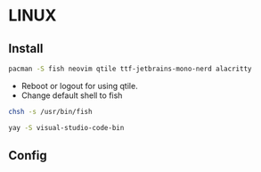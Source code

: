 # LINUX

## Install
```bash
pacman -S fish neovim qtile ttf-jetbrains-mono-nerd alacritty
```

- Reboot or logout for using qtile.
- Change default shell to fish

```bash
chsh -s /usr/bin/fish
```

```bash
yay -S visual-studio-code-bin
```

## Config
